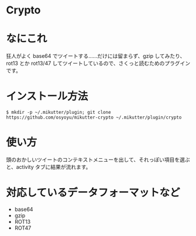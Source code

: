 Crypto
======

# なにこれ
狂人がよく base64 でツイートする……だけには留まらず、gzip してみたり、rot13 とか rot13/47 してツイートしているので、さくっと読むためのプラグインです。


# インストール方法
    $ mkdir -p ~/.mikutter/plugin; git clone https://github.com/osyoyu/mikutter-crypto ~/.mikutter/plugin/crypto


# 使い方
頭のおかしいツイートのコンテキストメニューを出して、それっぽい項目を選ぶと、activity タブに結果が流れます。


# 対応しているデータフォーマットなど
* base64
* gzip
* ROT13 
* ROT47
